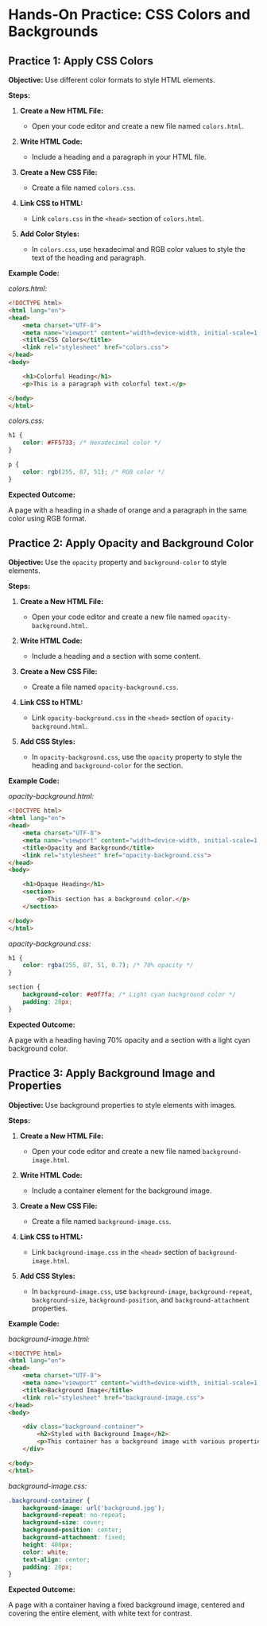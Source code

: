 # **Hands-On Practice: CSS Colors and Backgrounds**

## Practice 1: Apply CSS Colors

**Objective:** Use different color formats to style HTML elements.

**Steps:**

1. **Create a New HTML File:**

   - Open your code editor and create a new file named `colors.html`.

2. **Write HTML Code:**

   - Include a heading and a paragraph in your HTML file.

3. **Create a New CSS File:**

   - Create a file named `colors.css`.

4. **Link CSS to HTML:**

   - Link `colors.css` in the `<head>` section of `colors.html`.

5. **Add Color Styles:**

   - In `colors.css`, use hexadecimal and RGB color values to style the text of the heading and paragraph.

**Example Code:**

*colors.html:*
```html
<!DOCTYPE html>
<html lang="en">
<head>
    <meta charset="UTF-8">
    <meta name="viewport" content="width=device-width, initial-scale=1.0">
    <title>CSS Colors</title>
    <link rel="stylesheet" href="colors.css">
</head>
<body>

    <h1>Colorful Heading</h1>
    <p>This is a paragraph with colorful text.</p>

</body>
</html>
```
*colors.css:*
```css
h1 {
    color: #FF5733; /* Hexadecimal color */
}

p {
    color: rgb(255, 87, 51); /* RGB color */
}
```
**Expected Outcome:**

A page with a heading in a shade of orange and a paragraph in the same color using RGB format.

## **Practice 2: Apply Opacity and Background Color**

**Objective:** Use the `opacity` property and `background-color` to style elements.

**Steps:**

1.  **Create a New HTML File:**
    
    -   Open your code editor and create a new file named `opacity-background.html`.
2.  **Write HTML Code:**
    
    -   Include a heading and a section with some content.
3.  **Create a New CSS File:**
    
    -   Create a file named `opacity-background.css`.
4.  **Link CSS to HTML:**
    
    -   Link `opacity-background.css` in the `<head>` section of `opacity-background.html`.
5.  **Add CSS Styles:**
    
    -   In `opacity-background.css`, use the `opacity` property to style the heading and `background-color` for the section.

**Example Code:**

*opacity-background.html:*
```html
<!DOCTYPE html>
<html lang="en">
<head>
    <meta charset="UTF-8">
    <meta name="viewport" content="width=device-width, initial-scale=1.0">
    <title>Opacity and Background</title>
    <link rel="stylesheet" href="opacity-background.css">
</head>
<body>

    <h1>Opaque Heading</h1>
    <section>
        <p>This section has a background color.</p>
    </section>

</body>
</html>
```
*opacity-background.css:*
```css
h1 {
    color: rgba(255, 87, 51, 0.7); /* 70% opacity */
}

section {
    background-color: #e0f7fa; /* Light cyan background color */
    padding: 20px;
}
```
**Expected Outcome:**

A page with a heading having 70% opacity and a section with a light cyan background color.

## **Practice 3: Apply Background Image and Properties**

**Objective:** Use background properties to style elements with images.

**Steps:**

1.  **Create a New HTML File:**
    
    -   Open your code editor and create a new file named `background-image.html`.
2.  **Write HTML Code:**
    
    -   Include a container element for the background image.
3.  **Create a New CSS File:**
    
    -   Create a file named `background-image.css`.
4.  **Link CSS to HTML:**
    
    -   Link `background-image.css` in the `<head>` section of `background-image.html`.
5.  **Add CSS Styles:**
    
    -   In `background-image.css`, use `background-image`, `background-repeat`, `background-size`, `background-position`, and `background-attachment` properties.

**Example Code:**

*background-image.html:*
```html
<!DOCTYPE html>
<html lang="en">
<head>
    <meta charset="UTF-8">
    <meta name="viewport" content="width=device-width, initial-scale=1.0">
    <title>Background Image</title>
    <link rel="stylesheet" href="background-image.css">
</head>
<body>

    <div class="background-container">
        <h2>Styled with Background Image</h2>
        <p>This container has a background image with various properties applied.</p>
    </div>

</body>
</html>
```

*background-image.css:*
```css
.background-container {
    background-image: url('background.jpg');
    background-repeat: no-repeat;
    background-size: cover;
    background-position: center;
    background-attachment: fixed;
    height: 400px;
    color: white;
    text-align: center;
    padding: 20px;
}
```
**Expected Outcome:**

A page with a container having a fixed background image, centered and covering the entire element, with white text for contrast.


<!--stackedit_data:
eyJoaXN0b3J5IjpbLTY0ODcxMTk1MiwtMTc4MjM0NjU5M119
-->